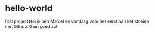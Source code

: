 # hello-world
first project
Hoi ik ben Marcel en vandaag voor het eerst aan het stoeien met Github. Gaat goed zo!
